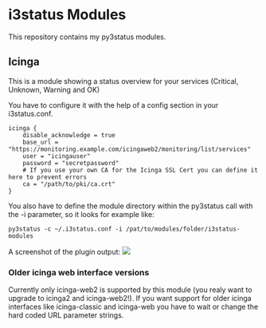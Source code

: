 # i3status Modules
This repository contains my py3status modules.

## Icinga
This is a module showing a status overview for your services (Critical, Unknown, Warning and OK)

You have to configure it with the help of a config section in your i3status.conf.
```
icinga {
    disable_acknowledge = true
    base_url = "https://monitoring.example.com/icingaweb2/monitoring/list/services"
    user = "icingauser"
    password = "secretpassword"
	# If you use your own CA for the Icinga SSL Cert you can define it here to prevent errors
    ca = "/path/to/pki/ca.crt"
}
```
You also have to define the module directory within the py3status call with the -i parameter, so it looks for example like:
```
py3status -c ~/.i3status.conf -i /pat/to/modules/folder/i3status-modules
```

A screenshot of the plugin output:
![](http://files.benoswald.de/Screenshot2016-01-12_13-31-49.png)

### Older icinga web interface versions
Currently only icinga-web2 is supported by this module (you realy want to upgrade to icinga2 and icinga-web2!).
If you want support for older icinga interfaces like icinga-classic and icinga-web you have to wait or change the hard coded
URL parameter strings.
